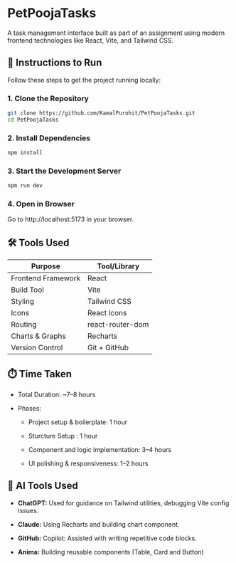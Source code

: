 # PetPoojaTasks

A task management interface built as part of an assignment using modern frontend technologies like React, Vite, and Tailwind CSS.

## 🚀 Instructions to Run

Follow these steps to get the project running locally:

### 1. Clone the Repository
```bash
git clone https://github.com/KamalPurohit/PetPoojaTasks.git
cd PetPoojaTasks
```

### 2. Install Dependencies
```bash
npm install
```

### 3. Start the Development Server
```bash
npm run dev
```

### 4. Open in Browser
Go to http://localhost:5173 in your browser.



## 🛠️ Tools Used
| Purpose             | Tool/Library                             |
| ------------------- | ---------------------------------------- |
| Frontend Framework  | React                                    |
| Build Tool          | Vite                                     |
| Styling             | Tailwind CSS                             |
| Icons               | React Icons                              |
| Routing             | react-router-dom                         |
| Charts & Graphs     | Recharts                                 |
| Version Control     | Git + GitHub                             |

## ⏱️ Time Taken
- Total Duration: ~7–8 hours

- Phases:

    - Project setup & boilerplate: 1 hour

    - Sturcture Setup : 1 hour

    - Component and logic implementation: 3–4 hours

    - UI polishing & responsiveness: 1–2 hours

## 🤖 AI Tools Used

- **ChatGPT:** Used for guidance on Tailwind utilities, debugging Vite config issues.

- **Claude:** Using Recharts and building chart component.

- **GitHub:** Copilot: Assisted with writing repetitive code blocks.

- **Anima:** Building reusable components (Table, Card and Button)

